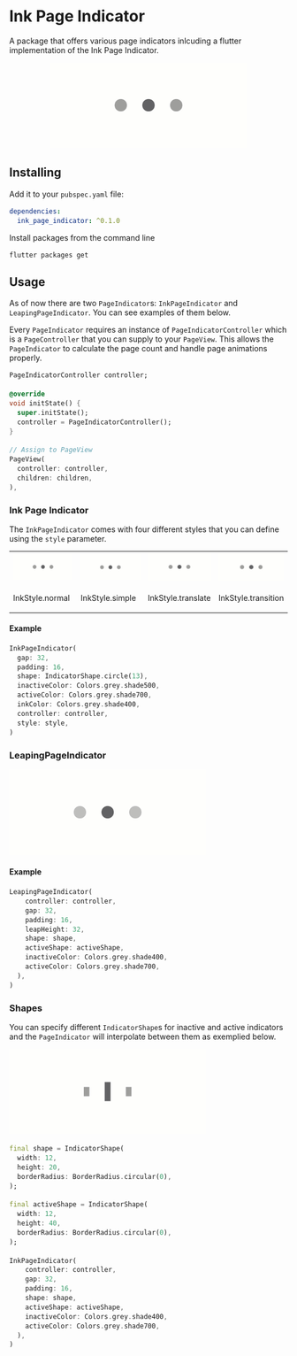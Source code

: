 # Ink Page Indicator

A package that offers various page indicators inlcuding a flutter implementation of the Ink Page Indicator.

<p style="text-align:center">
    <img width="356px" alt="Ink Page Indicator" src="https://raw.githubusercontent.com/BendixMa/ink_page_indicator/master/assets/ink_demo.gif"/>
</p>

## Installing

Add it to your `pubspec.yaml` file:
```yaml
dependencies:
  ink_page_indicator: ^0.1.0
```
Install packages from the command line
```
flutter packages get
```

## Usage

As of now there are two `PageIndicator`s: `InkPageIndicator` and `LeapingPageIndicator`. You can see examples of them below.

Every `PageIndicator` requires an instance of `PageIndicatorController` which is a `PageController` that you can supply to your `PageView`. This allows the `PageIndicator` to calculate the page count and handle page animations properly.

```dart
PageIndicatorController controller;

@override
void initState() {
  super.initState();
  controller = PageIndicatorController();
}

// Assign to PageView
PageView(
  controller: controller,
  children: children,
),
```

### Ink Page Indicator

The `InkPageIndicator` comes with four different styles that you can define using the `style` parameter.

<table>
  <tr>
    <td>
      <img width="100%" alt="InkStyle.normal" src="https://raw.githubusercontent.com/BendixMa/ink_page_indicator/master/assets/ink_demo.gif"/>
    </td>
    <td width="25%">
      <img width="100%" alt="InkStyle.simple" src="https://raw.githubusercontent.com/BendixMa/ink_page_indicator/master/assets/simple_demo.gif"/>
    </td>
    <td width="25%">
    <img width="100%" alt="InkStyle.transition" src="https://raw.githubusercontent.com/BendixMa/ink_page_indicator/master/assets/translate_demo.gif"/>
    </td>
    <td width="25%">
          <img width="100%" alt="InkStyle.translate" src="https://raw.githubusercontent.com/BendixMa/ink_page_indicator/master/assets/transition_demo.gif"/>
    </td>
  </tr>
  <tr>
    <td width="25%">
      <p text-align="center"> InkStyle.normal </p>
    </td>
    <td width="25%">
      InkStyle.simple
    </td>
    <td width="25%">
      InkStyle.translate
    </td>
    <td width="25%">
      InkStyle.transition
    </td>
  </tr>
</table>

#### Example

```dart
InkPageIndicator(
  gap: 32,
  padding: 16,
  shape: IndicatorShape.circle(13),
  inactiveColor: Colors.grey.shade500,
  activeColor: Colors.grey.shade700,
  inkColor: Colors.grey.shade400,
  controller: controller,
  style: style,
)
```

### LeapingPageIndicator

<img width="356px" alt="InkStyle.normal" src="https://raw.githubusercontent.com/BendixMa/ink_page_indicator/master/assets/leap_demo.gif"/>

#### Example

```dart
LeapingPageIndicator(
    controller: controller,
    gap: 32,
    padding: 16,
    leapHeight: 32,
    shape: shape,
    activeShape: activeShape,
    inactiveColor: Colors.grey.shade400,
    activeColor: Colors.grey.shade700,
  ),
)
```

### Shapes

You can specify different `IndicatorShape`s for inactive and active indicators and the `PageIndicator` will interpolate between them as exemplied below.

<img width="356px" alt="InkStyle.normal" src="https://raw.githubusercontent.com/BendixMa/ink_page_indicator/master/assets/shape_demo.gif"/>

```dart
final shape = IndicatorShape(
  width: 12,
  height: 20,
  borderRadius: BorderRadius.circular(0),
);

final activeShape = IndicatorShape(
  width: 12,
  height: 40,
  borderRadius: BorderRadius.circular(0),
);

InkPageIndicator(
    controller: controller,
    gap: 32,
    padding: 16,
    shape: shape,
    activeShape: activeShape,
    inactiveColor: Colors.grey.shade400,
    activeColor: Colors.grey.shade700,
  ),
)
```
